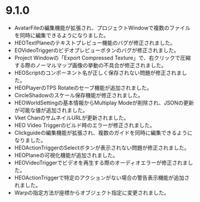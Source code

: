 # 9.1.0
- AvatarFileの編集機能が拡張され、プロジェクトWindowで複数のファイルを同時に編集できるようになりました。
- HEOTextPlaneのテキストプレビュー機能のバグが修正されました。
- EOVideoTriggerのビデオプレビューボタンのバグが修正されました。
- Project Windowの「Export Compressed Texture」で、右クリックで圧縮する際のノーマルマップ画像の挙動の不具合が修正されました。
- HEOScriptのコンポーネント名が正しく保存されない問題が修正されました。
- HEOPlayerのTPS Rotateのセーブ機能が追加されました。
- CircleShadowのスケール保存機能が修正されました。
- HEOWorldSettingの基本情報からMultiplay Modeが削除され、JSONの更新が可能な値が追加されました。
- Vket ChanのサムネイルURLが更新されました。
- HEO Video Triggerのビルド時のエラーが修正されました。
- Clickguideの編集機能が拡張され、複数のガイドを同時に編集できるようになりました。
- HEOActionTriggerのSelectボタンが表示されない問題が修正されました。
- HEOPlaneの可視化機能が追加されました。
- HEOVideoTriggerでビデオを再生する際のオーディオエラーが修正されました。
- HEOActionTriggerで特定のアクションがない場合の警告表示機能が追加されました。
- Warpの指定方法が座標からオブジェクト指定に変更されました。